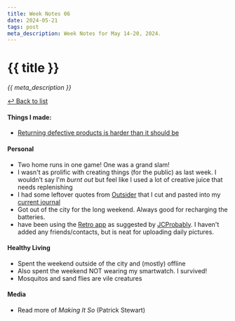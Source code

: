 ```yaml
---
title: Week Notes 06
date: 2024-05-21
tags: post
meta_description: Week Notes for May 14-20, 2024.
---
```


# {{ title }}

*{{ meta_description }}*

[&#8617; Back to list](/weeknotes/) 

#### Things I made: 
- [Returning defective products is harder than it should be](https://lwgrs.bearblog.dev/defective-keurig/)

#### Personal 
- Two home runs in one game! One was a grand slam!
- I wasn't as prolific with creating things (for the public) as last week. I wouldn't say I'm *burnt out* but feel like I used a lot of creative juice that needs replenishing 
- I had some leftover quotes from [Outsider](TK) that I cut and pasted into my [current journal](TK) 
- Got out of the city for the long weekend. Always good for recharging the batteries. 
- have been using the [Retro app](https://retro.app/) as suggested by [JCProbably](https://notes.jeddacp.com/post/a-photo-a-day-with-the-retro-app). I haven't added any friends/contacts, but is neat for uploading daily pictures.

#### Healthy Living 
- Spent the weekend outside of the city and (mostly) offline
- Also spent the weekend NOT wearing my smartwatch. I survived!
- Mosquitos and sand flies are vile creatures

#### Media 
- Read more of *Making It So* (Patrick Stewart) 

